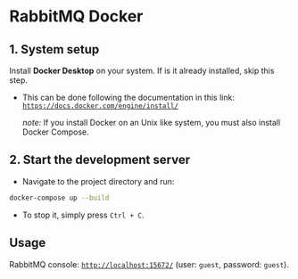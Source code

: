 # RabbitMQ Docker

## 1. System setup

Install **Docker Desktop** on your system. If is it already installed, skip this step.

* This can be done following the documentation in this link: [`https://docs.docker.com/engine/install/`](https://docs.docker.com/engine/install/)

    *note:* If you install Docker on an Unix like system, you must also install Docker Compose.

## 2. Start the development server

* Navigate to the project directory and run:

```sh
docker-compose up --build
```

* To stop it, simply press `Ctrl + C`.

## Usage

RabbitMQ console: [`http://localhost:15672/`](http://localhost:15672/) (user: `guest`, password: `guest`).
